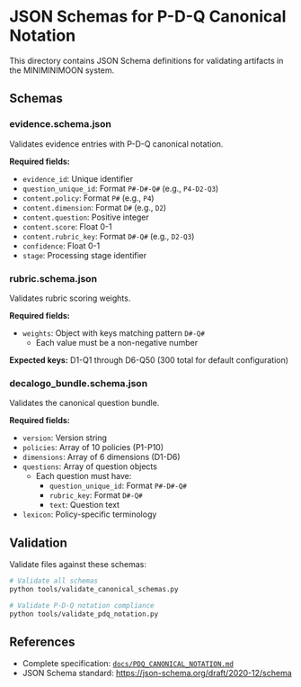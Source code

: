 # JSON Schemas for P-D-Q Canonical Notation

This directory contains JSON Schema definitions for validating artifacts in the MINIMINIMOON system.

## Schemas

### evidence.schema.json
Validates evidence entries with P-D-Q canonical notation.

**Required fields:**
- `evidence_id`: Unique identifier
- `question_unique_id`: Format `P#-D#-Q#` (e.g., `P4-D2-Q3`)
- `content.policy`: Format `P#` (e.g., `P4`)
- `content.dimension`: Format `D#` (e.g., `D2`)
- `content.question`: Positive integer
- `content.score`: Float 0-1
- `content.rubric_key`: Format `D#-Q#` (e.g., `D2-Q3`)
- `confidence`: Float 0-1
- `stage`: Processing stage identifier

### rubric.schema.json
Validates rubric scoring weights.

**Required fields:**
- `weights`: Object with keys matching pattern `D#-Q#`
  - Each value must be a non-negative number

**Expected keys:** D1-Q1 through D6-Q50 (300 total for default configuration)

### decalogo_bundle.schema.json
Validates the canonical question bundle.

**Required fields:**
- `version`: Version string
- `policies`: Array of 10 policies (P1-P10)
- `dimensions`: Array of 6 dimensions (D1-D6)
- `questions`: Array of question objects
  - Each question must have:
    - `question_unique_id`: Format `P#-D#-Q#`
    - `rubric_key`: Format `D#-Q#`
    - `text`: Question text
- `lexicon`: Policy-specific terminology

## Validation

Validate files against these schemas:

```bash
# Validate all schemas
python tools/validate_canonical_schemas.py

# Validate P-D-Q notation compliance
python tools/validate_pdq_notation.py
```

## References

- Complete specification: [`docs/PDQ_CANONICAL_NOTATION.md`](../docs/PDQ_CANONICAL_NOTATION.md)
- JSON Schema standard: https://json-schema.org/draft/2020-12/schema
